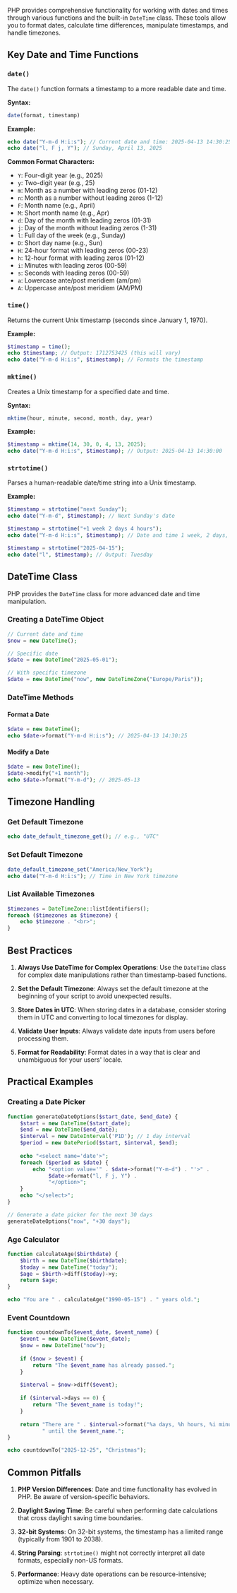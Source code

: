 
PHP provides comprehensive functionality for working with dates and times through various functions and the built-in `DateTime` class. These tools allow you to format dates, calculate time differences, manipulate timestamps, and handle timezones.

## Key Date and Time Functions

### `date()`

The `date()` function formats a timestamp to a more readable date and time.

**Syntax:**

```php
date(format, timestamp)
```

**Example:**

```php
echo date("Y-m-d H:i:s"); // Current date and time: 2025-04-13 14:30:25
echo date("l, F j, Y"); // Sunday, April 13, 2025
```

**Common Format Characters:**

- `Y`: Four-digit year (e.g., 2025)
- `y`: Two-digit year (e.g., 25)
- `m`: Month as a number with leading zeros (01-12)
- `n`: Month as a number without leading zeros (1-12)
- `F`: Month name (e.g., April)
- `M`: Short month name (e.g., Apr)
- `d`: Day of the month with leading zeros (01-31)
- `j`: Day of the month without leading zeros (1-31)
- `l`: Full day of the week (e.g., Sunday)
- `D`: Short day name (e.g., Sun)
- `H`: 24-hour format with leading zeros (00-23)
- `h`: 12-hour format with leading zeros (01-12)
- `i`: Minutes with leading zeros (00-59)
- `s`: Seconds with leading zeros (00-59)
- `a`: Lowercase ante/post meridiem (am/pm)
- `A`: Uppercase ante/post meridiem (AM/PM)

### `time()`

Returns the current Unix timestamp (seconds since January 1, 1970).

**Example:**

```php
$timestamp = time();
echo $timestamp; // Output: 1712753425 (this will vary)
echo date("Y-m-d H:i:s", $timestamp); // Formats the timestamp
```

### `mktime()`

Creates a Unix timestamp for a specified date and time.

**Syntax:**

```php
mktime(hour, minute, second, month, day, year)
```

**Example:**

```php
$timestamp = mktime(14, 30, 0, 4, 13, 2025);
echo date("Y-m-d H:i:s", $timestamp); // Output: 2025-04-13 14:30:00
```

### `strtotime()`

Parses a human-readable date/time string into a Unix timestamp.

**Example:**

```php
$timestamp = strtotime("next Sunday");
echo date("Y-m-d", $timestamp); // Next Sunday's date

$timestamp = strtotime("+1 week 2 days 4 hours");
echo date("Y-m-d H:i:s", $timestamp); // Date and time 1 week, 2 days, 4 hours from now

$timestamp = strtotime("2025-04-15");
echo date("l", $timestamp); // Output: Tuesday
```

## DateTime Class

PHP provides the `DateTime` class for more advanced date and time manipulation.

### Creating a DateTime Object

```php
// Current date and time
$now = new DateTime();

// Specific date
$date = new DateTime("2025-05-01");

// With specific timezone
$date = new DateTime("now", new DateTimeZone("Europe/Paris"));
```

### DateTime Methods

#### Format a Date

```php
$date = new DateTime();
echo $date->format("Y-m-d H:i:s"); // 2025-04-13 14:30:25
```

#### Modify a Date

```php
$date = new DateTime();
$date->modify("+1 month");
echo $date->format("Y-m-d"); // 2025-05-13
```

## Timezone Handling


### Get Default Timezone

```php
echo date_default_timezone_get(); // e.g., "UTC"
```

### Set Default Timezone

```php
date_default_timezone_set("America/New_York");
echo date("Y-m-d H:i:s"); // Time in New York timezone
```

### List Available Timezones

```php
$timezones = DateTimeZone::listIdentifiers();
foreach ($timezones as $timezone) {
    echo $timezone . "<br>";
}
```



## Best Practices

1. **Always Use DateTime for Complex Operations**: Use the `DateTime` class for complex date manipulations rather than timestamp-based functions.
    
2. **Set the Default Timezone**: Always set the default timezone at the beginning of your script to avoid unexpected results.
    
3. **Store Dates in UTC**: When storing dates in a database, consider storing them in UTC and converting to local timezones for display.
    
4. **Validate User Inputs**: Always validate date inputs from users before processing them.
    
5. **Format for Readability**: Format dates in a way that is clear and unambiguous for your users' locale.


## Practical Examples

### Creating a Date Picker

```php
function generateDateOptions($start_date, $end_date) {
    $start = new DateTime($start_date);
    $end = new DateTime($end_date);
    $interval = new DateInterval('P1D'); // 1 day interval
    $period = new DatePeriod($start, $interval, $end);
    
    echo "<select name='date'>";
    foreach ($period as $date) {
        echo "<option value='" . $date->format("Y-m-d") . "'>" . 
             $date->format("l, F j, Y") . 
             "</option>";
    }
    echo "</select>";
}

// Generate a date picker for the next 30 days
generateDateOptions("now", "+30 days");
```

### Age Calculator

```php
function calculateAge($birthdate) {
    $birth = new DateTime($birthdate);
    $today = new DateTime("today");
    $age = $birth->diff($today)->y;
    return $age;
}

echo "You are " . calculateAge("1990-05-15") . " years old.";
```

### Event Countdown

```php
function countdownTo($event_date, $event_name) {
    $event = new DateTime($event_date);
    $now = new DateTime("now");
    
    if ($now > $event) {
        return "The $event_name has already passed.";
    }
    
    $interval = $now->diff($event);
    
    if ($interval->days == 0) {
        return "The $event_name is today!";
    }
    
    return "There are " . $interval->format("%a days, %h hours, %i minutes") . 
           " until the $event_name.";
}

echo countdownTo("2025-12-25", "Christmas");

```

## Common Pitfalls

1. **PHP Version Differences**: Date and time functionality has evolved in PHP. Be aware of version-specific behaviors.
    
2. **Daylight Saving Time**: Be careful when performing date calculations that cross daylight saving time boundaries.
    
3. **32-bit Systems**: On 32-bit systems, the timestamp has a limited range (typically from 1901 to 2038).
    
4. **String Parsing**: `strtotime()` might not correctly interpret all date formats, especially non-US formats.
    
5. **Performance**: Heavy date operations can be resource-intensive; optimize when necessary.